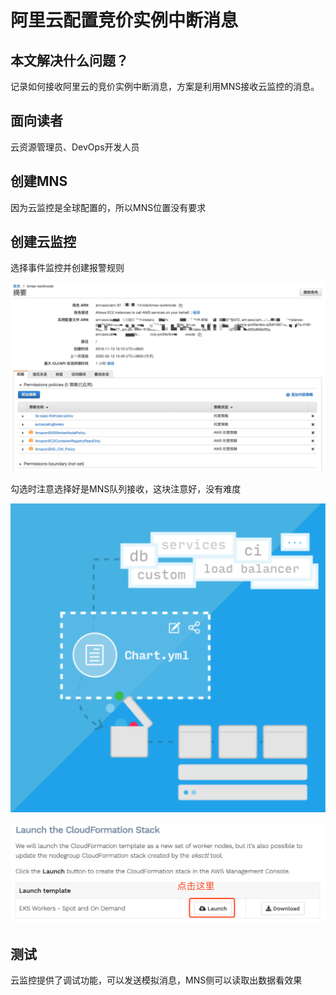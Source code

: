 # 阿里云配置竞价实例中断消息

## 本文解决什么问题？

记录如何接收阿里云的竞价实例中断消息，方案是利用MNS接收云监控的消息。

## 面向读者

云资源管理员、DevOps开发人员

## 创建MNS

因为云监控是全球配置的，所以MNS位置没有要求

## 创建云监控

选择事件监控并创建报警规则

![](../.gitbook/assets/image%20%2874%29.png)

勾选时注意选择好是MNS队列接收，这块注意好，没有难度

![](../.gitbook/assets/image%20%2876%29.png)

![](../.gitbook/assets/image%20%2812%29.png)

## 测试

云监控提供了调试功能，可以发送模拟消息，MNS侧可以读取出数据看效果



